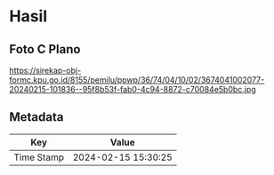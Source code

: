 # Hasil

## Foto C Plano

https://sirekap-obj-formc.kpu.go.id/8155/pemilu/ppwp/36/74/04/10/02/3674041002077-20240215-101836--95f8b53f-fab0-4c94-8872-c70084e5b0bc.jpg


## Metadata

| Key        | Value               |
| ---------- | ------------------- |
| Time Stamp | 2024-02-15 15:30:25 |



